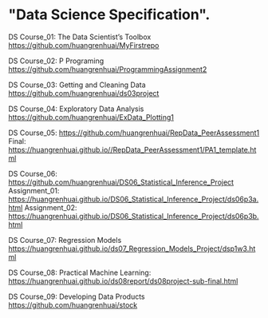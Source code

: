
# "Data Science Specification". 

DS Course_01: The Data Scientist’s Toolbox <https://github.com/huangrenhuai/MyFirstrepo>

DS Course_02: P Programing <https://github.com/huangrenhuai/ProgrammingAssignment2>

DS Course_03: Getting and Cleaning Data <https://github.com/huangrenhuai/ds03project>    

DS Course_04: Exploratory Data Analysis <https://github.com/huangrenhuai/ExData_Plotting1> 

DS Course_05: <https://github.com/huangrenhuai/RepData_PeerAssessment1>
Final: <https://huangrenhuai.github.io//RepData_PeerAssessment1/PA1_template.html>

DS Course_06: <https://github.com/huangrenhuai/DS06_Statistical_Inference_Project>
Assignment_01: https://huangrenhuai.github.io/DS06_Statistical_Inference_Project/ds06p3a.html
Assignment_02: https://huangrenhuai.github.io/DS06_Statistical_Inference_Project/ds06p3b.html    

DS Course_07: Regression Models    
https://huangrenhuai.github.io/ds07_Regression_Models_Project/dsp1w3.html

DS Course_08: Practical Machine Learning: 
https://huangrenhuai.github.io/ds08report/ds08project-sub-final.html

DS Course_09: Developing Data Products
https://github.com/huangrenhuai/stock


